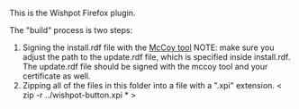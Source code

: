 This is the Wishpot Firefox plugin.

The "build" process is two steps: 
1. Signing the install.rdf file with the [McCoy tool](https://developer.mozilla.org/en/McCoy)
  NOTE: make sure you adjust the path to the update.rdf file, which is specified inside install.rdf.  The update.rdf file should be signed with the mccoy tool and your certificate as well.
2. Zipping all of the files in this folder into a file with a ".xpi" extension. 
  < zip -r ../wishpot-button.xpi * >


